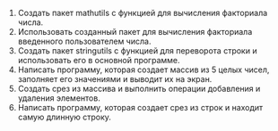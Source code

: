 1. Создать пакет mathutils с функцией для вычисления факториала числа.
2. Использовать созданный пакет для вычисления факториала введенного пользователем
числа.
3. Создать пакет stringutils с функцией для переворота строки и использовать его в
основной программе.
4. Написать программу, которая создает массив из 5 целых чисел, заполняет его
значениями и выводит их на экран.
5. Создать срез из массива и выполнить операции добавления и удаления элементов.
6. Написать программу, которая создает срез из строк и находит самую длинную строку.
